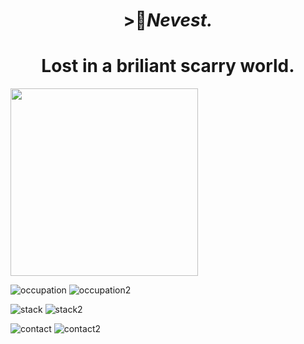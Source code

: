 # <p align="center">>🖤<i>Nevest.</i></p>
<h1 align="center">Lost in a briliant scarry world.</h1>

<img align="rigth" src="https://avatars.githubusercontent.com/u/87545167?v=4" width="300" height="300" />

![occupation](https://img.shields.io/static/v1?label=&message=Occupation%3A&color=111&style=flat-square)
![occupation2](https://img.shields.io/static/v1?label=&message=high%20school%20student%2C%20backend%20%20developer&color=555&style=flat-square)

![stack](https://img.shields.io/static/v1?label=&message=Stack%3A&color=111&style=flat-square)
![stack2](https://img.shields.io/static/v1?label=&message=nodets%2C%20nodejs&color=555&style=flat-square)

![contact](https://img.shields.io/static/v1?label=&message=Contact%3A&color=111&style=flat-square)
![contact2](https://img.shields.io/static/v1?logo=discord&label=&message=Nevest%232008&color=555&logoColor=AAA&style=flat-square)
